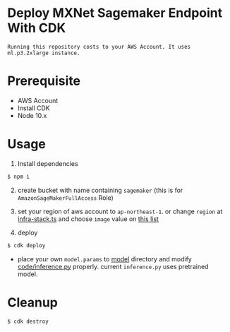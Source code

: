 # Deploy MXNet Sagemaker Endpoint With CDK

`Running this repository costs to your AWS Account. It uses ml.p3.2xlarge instance.`

# Prerequisite

- AWS Account
- Install CDK
- Node 10.x

# Usage

1. Install dependencies

```bash
$ npm i 
```

2. create bucket with name containing `sagemaker` (this is for `AmazonSageMakerFullAccess` Role)

3. set your region of aws account to `ap-northeast-1`. or change `region` at [infra-stack.ts](infra/infra-stack.ts) and choose `image` value on [this list](https://docs.aws.amazon.com/deep-learning-containers/latest/devguide/deep-learning-containers-images.html)

4. deploy

```bash
$ cdk deploy
```

* place your own `model.params` to [model](model) directory and modify [code/inference.py](code/inference.py) properly. current `inference.py` uses pretrained model.

# Cleanup

```bash
$ cdk destroy
```